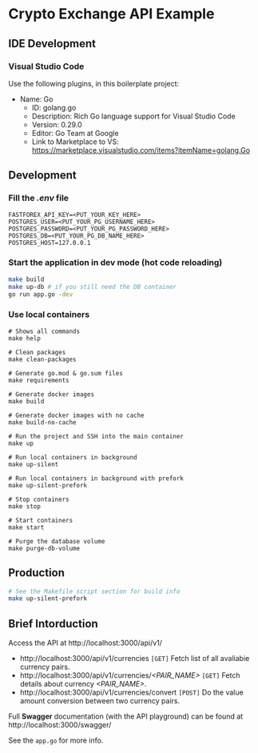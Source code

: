 # Crypto Exchange API Example

## IDE Development

### Visual Studio Code

Use the following plugins, in this boilerplate project:
- Name: Go
  - ID: golang.go
  - Description: Rich Go language support for Visual Studio Code
  - Version: 0.29.0
  - Editor: Go Team at Google
  - Link to Marketplace to VS: https://marketplace.visualstudio.com/items?itemName=golang.Go

## Development

### Fill the *.env* file

```
FASTFOREX_API_KEY=<PUT_YOUR_KEY_HERE>
POSTGRES_USER=<PUT_YOUR_PG_USERNAME_HERE>
POSTGRES_PASSWORD=<PUT_YOUR_PG_PASSWORD_HERE>
POSTGRES_DB=<PUT_YOUR_PG_DB_NAME_HERE>
POSTGRES_HOST=127.0.0.1
```

### Start the application in dev mode (hot code reloading)


```bash
make build
make up-db # if you still need the DB container
go run app.go -dev
```

### Use local containers

```
# Shows all commands
make help

# Clean packages
make clean-packages

# Generate go.mod & go.sum files
make requirements

# Generate docker images
make build

# Generate docker images with no cache
make build-no-cache

# Run the project and SSH into the main container
make up

# Run local containers in background
make up-silent

# Run local containers in background with prefork
make up-silent-prefork

# Stop containers
make stop

# Start containers
make start

# Purge the database volume
make purge-db-volume
```

## Production

```bash
# See the Makefile script section for build info
make up-silent-prefork
```

## Brief Intorduction
Access the API at http://localhost:3000/api/v1/

* http://localhost:3000/api/v1/currencies `[GET]` Fetch list of all avaliabie currency pairs.
* http://localhost:3000/api/v1/currencies/*<PAIR_NAME>* `[GET]` Fetch details about currency *<PAIR_NAME>*.
* http://localhost:3000/api/v1/currencies/convert `[POST]` Do the value amount conversion between two currency pairs.

Full **Swagger** documentation (with the API playground) can be found at http://localhost:3000/swagger/

See the `app.go` for more info.